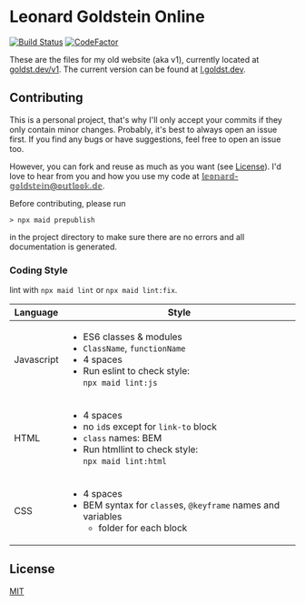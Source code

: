 # Leonard Goldstein Online 
[![Build Status](https://travis-ci.com/goldst/goldst.github.io.svg?token=LoKS6SaGaZPsK3WPmufe&branch=master)](https://travis-ci.com/goldst/ein-web) [![CodeFactor](https://www.codefactor.io/repository/github/goldst/goldst.github.io/badge?s=066bb56c72b702a7ddc1f6599bda42473ca77254)](https://www.codefactor.io/repository/github/goldst/goldst.github.io)

These are the files for my old website (aka v1), currently located at [goldst.dev/v1](https://goldst.dev/v1). The current version can be found at [l.goldst.dev](https://goldst.dev).

## Contributing

This is a personal project, that's why I'll only accept your commits if they only contain minor changes. Probably, it's best to always open an issue first. If you find any bugs or have suggestions, feel free to open an issue too. 

However, you can fork and reuse as much as you want (see [License](#License)). I'd love to hear from you and how you use my code at 𝕝𝕖𝕠𝕟𝕒𝕣𝕕-𝕘𝕠𝕝𝕕𝕤𝕥𝕖𝕚𝕟@𝕠𝕦𝕥𝕝𝕠𝕠𝕜.𝕕𝕖.

Before contributing, please run

```
> npx maid prepublish
```
in the project directory to make sure there are no errors and all documentation is generated.

### Coding Style
lint with `npx maid lint` or `npx maid lint:fix`.

| Language   | Style                                                                                                                                                      |
|------------|------------------------------------------------------------------------------------------------------------------------------------------------------------|
| Javascript | <ul><li>ES6 classes &amp; modules</li><li>`ClassName`, `functionName`</li><li>4 spaces</li><li>Run eslint to check style:<br/>`npx maid lint:js`</li></ul> |
| HTML       | <ul><li>4 spaces</li><li>no `id`s except for `link-to` block</li><li>`class` names: BEM</li><li>Run htmllint to check style:<br/>`npx maid lint:html`</li></ul>                       |
| CSS        | <ul><li>4 spaces</li><li>BEM syntax for `class`es, `@keyframe` names and variables<ul><li>folder for each block</li></ul></li></ul>                        |

## License
[MIT](https://opensource.org/licenses/MIT)
